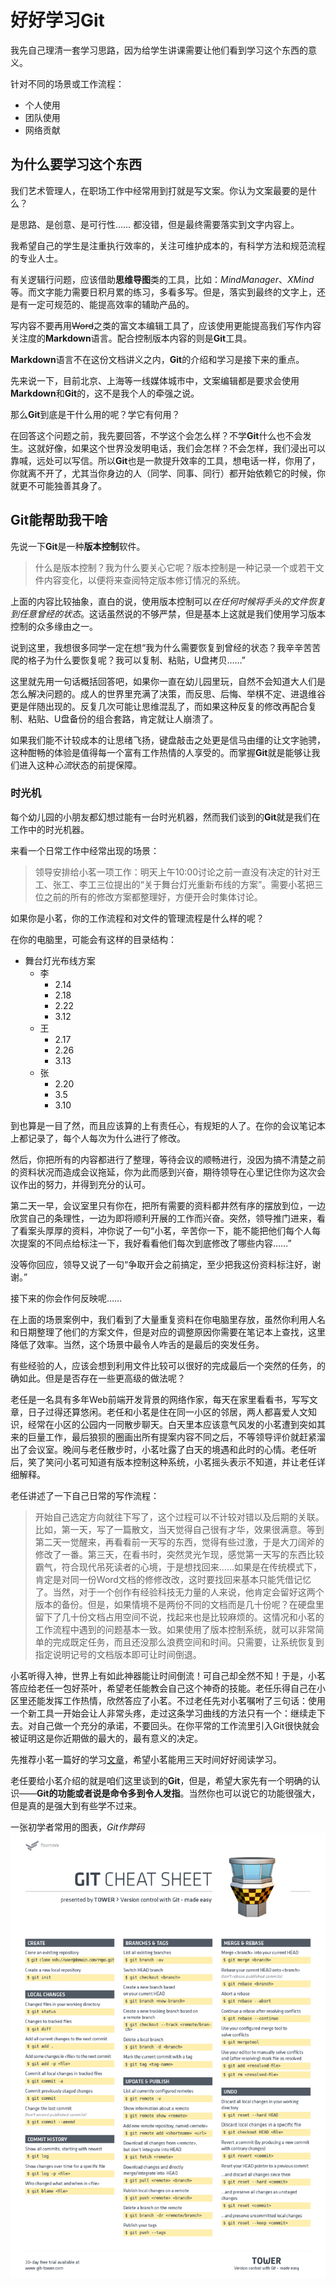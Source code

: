 # 好好学习Git

我先自己理清一套学习思路，因为给学生讲课需要让他们看到学习这个东西的意义。

针对不同的场景或工作流程：
- 个人使用
- 团队使用
- 网络贡献

## 为什么要学习这个东西

我们艺术管理人，在职场工作中经常用到打就是写文案。你认为文案最要的是什么？

是思路、是创意、是可行性…… 都没错，但是最终需要落实到文字内容上。

我希望自己的学生是注重执行效率的，关注可维护成本的，有科学方法和规范流程的专业人士。

有关逻辑行问题，应该借助**思维导图**类的工具，比如：*MindManager*、*XMind*等。而文字能力需要日积月累的练习，多看多写。但是，落实到最终的文字上，还是有一定可规范的、能提高效率的辅助产品的。

写内容不要再用~~Word~~之类的富文本编辑工具了，应该使用更能提高我们写作内容关注度的**Markdown**语言。配合控制版本内容的则是**Git**工具。

**Markdown**语言不在这份文档讲义之内，**Git**的介绍和学习是接下来的重点。

先来说一下，目前北京、上海等一线媒体城市中，文案编辑都是要求会使用**Markdown**和**Git**的，这不是我个人的牵强之说。

那么**Git**到底是干什么用的呢？学它有何用？

在回答这个问题之前，我先要回答，不学这个会怎么样？不学**Git**什么也不会发生。这就好像，如果这个世界没发明电话，我们会怎样？不会怎样，我们浸出可以靠喊，远处可以写信。所以**Git**也是一款提升效率的工具，想电话一样，你用了，你就离不开了，尤其当你身边的人（同学、同事、同行）都开始依赖它的时候，你就更不可能独善其身了。

## Git能帮助我干啥

先说一下**Git**是一种**版本控制**软件。

> 什么是版本控制？我为什么要关心它呢？版本控制是一种记录一个或若干文件内容变化，以便将来查阅特定版本修订情况的系统。

上面的内容比较抽象，直白的说，使用版本控制可以*在任何时候将手头的文件恢复到任意曾经的状态*。这话虽然说的不够严禁，但是基本上这就是我们使用学习版本控制的众多缘由之一。

说到这里，我想很多同学一定在想“我为什么需要恢复到曾经的状态？我辛辛苦苦爬的格子为什么要恢复呢？我可以复制、粘贴，U盘拷贝……”

这里就先用一句话概括回答吧，如果你一直在幼儿园里玩，自然不会知道大人们是怎么解决问题的。成人的世界里充满了决策，而反思、后悔、举棋不定、进退维谷更是伴随出现的。反复几次可能让思维混乱了，而如果这种反复的修改再配合复制、粘贴、U盘备份的组合套路，肯定就让人崩溃了。

如果我们能不计较成本的让思绪飞扬，键盘敲击之处更是信马由缰的让文字驰骋，这种酣畅的体验是值得每一个富有工作热情的人享受的。而掌握**Git**就是能够让我们进入这种*心流*状态的前提保障。

### 时光机

每个幼儿园的小朋友都幻想过能有一台时光机器，然而我们谈到的**Git**就是我们在工作中的时光机器。

来看一个日常工作中经常出现的场景：

> 领导安排给小茗一项工作：明天上午10:00讨论之前一直没有决定的针对王工、张工、李工三位提出的“关于舞台灯光重新布线的方案”。需要小茗把三位之前的所有的修改方案都整理好，方便开会时集体讨论。

如果你是小茗，你的工作流程和对文件的管理流程是什么样的呢？

在你的电脑里，可能会有这样的目录结构：
* 舞台灯光布线方案
    * 李
        * 2.14
        * 2.18
        * 2.22
        * 3.12
    * 王
        * 2.17
        * 2.26
        * 3.13
    * 张
        * 2.20
        * 3.5
        * 3.10

到也算是一目了然，而且应该算的上有责任心，有规矩的人了。在你的会议笔记本上都记录了，每个人每次为什么进行了修改。

然后，你把所有的内容都进行了整理，等待会议的顺畅进行，没因为搞不清楚之前的资料状况而造成会议拖延，你为此而感到兴奋，期待领导在心里记住你为这次会议作出的努力，并得到充分的认可。

第二天一早，会议室里只有你在，把所有需要的资料都井然有序的摆放到位，一边欣赏自己的条理性，一边为即将顺利开展的工作而兴奋。突然，领导推门进来，看了看案头厚厚的资料，冲你说了一句“小茗，辛苦你一下，能不能把他们每个人每次提案的不同点给标注一下，我好看看他们每次到底修改了哪些内容……”

没等你回应，领导又说了一句“争取开会之前搞定，至少把我这份资料标注好，谢谢。”

接下来的你会作何反映呢……

在上面的场景案例中，我们看到了大量重复资料在你电脑里存放，虽然你利用人名和日期整理了他们的方案文件，但是对应的调整原因你需要在笔记本上查找，这里降低了效率。当然，这个场景中最令人咋舌的是最后的突发任务。

有些经验的人，应该会想到利用文件比较可以很好的完成最后一个突然的任务，的确如此。但是是否存在一些更高级的做法呢？

老任是一名具有多年Web前端开发背景的网络作家，每天在家里看看书，写写文章，日子过得还算悠闲。老任和小茗是住在同一小区的邻居，两人都喜爱人文知识，经常在小区的公园内一同散步聊天。白天里本应该意气风发的小茗遭到突如其来的巨量工作，最后狼狈的圈画出所有提案内容不同之后，不等领导评价就赶紧溜出了会议室。晚间与老任散步时，小茗吐露了白天的境遇和此时的心情。老任听后，笑了笑问小茗可知道有版本控制这种系统，小茗摇头表示不知道，并让老任详细解释。

老任讲述了一下自己日常的写作流程：

> 开始自己选定方向就往下写了，这个过程可以不计较对错以及后期的关联。比如，第一天，写了一篇散文，当天觉得自己很有才华，效果很满意。等到第二天一觉醒来，再看看前一天写的东西，觉得有些过激，于是大刀阔斧的修改了一番。第三天，在看书时，突然灵光乍现，感觉第一天写的东西比较霸气，符合现代吊死读者的心境，于是想找回来……如果是在传统模式下，肯定是对同一份Word文档的修修改改，这时要找回来基本只能凭借记忆了。当然，对于一个创作有经验科技无力量的人来说，他肯定会留好这两个版本的备份。但是，如果情境不是两份不同的文档而是几十份呢？在硬盘里留下了几十份文档占用空间不说，找起来也是比较麻烦的。这情况和小茗的工作流程中遇到的问题基本一致。如果使用了版本控制系统，就可以非常简单的完成既定任务，而且还没那么浪费空间和时间。只需要，让系统恢复到指定说明记号的文档版本即可让时间倒退。

小茗听得入神，世界上有如此神器能让时间倒流！可自己却全然不知！于是，小茗答应给老任一包好茶叶，希望老任能教会自己这个神奇的技能。老任乐得自己在小区里还能发挥工作热情，欣然答应了小茗。不过老任先对小茗嘱咐了三句话：使用一个新工具一开始会让人非常头疼，走过这条学习曲线的方法只有一个：继续走下去。对自己做一个充分的承诺，不要回头。在你平常的工作流里引入Git很快就会被证明这是你近期做的最大的，最有意义的决定。

先推荐小茗一篇好的学习[文章](http://blog.jobbole.com/50603/)，希望小茗能用三天时间好好阅读学习。

老任要给小茗介绍的就是咱们这里谈到的**Git**，但是，希望大家先有一个明确的认识——**Git的功能或者说是命令多到令人发指**。当然你也可以说它的功能很强大，但是真的是强大到有些学不过来。

一张初学者常用的图表，*Git作弊码*
![Git作弊码](./images/git-cheat-sheet.png)

